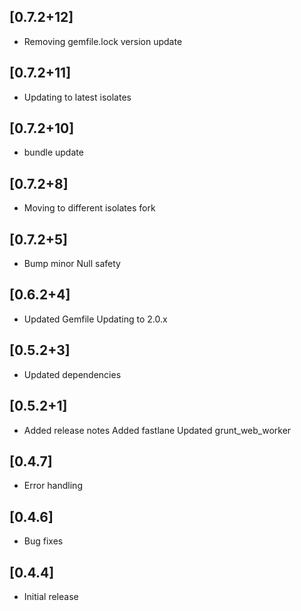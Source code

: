 ## [0.7.2+12]
 * Removing gemfile.lock
version update

## [0.7.2+11]
 * Updating to latest isolates

## [0.7.2+10]
 * bundle update

## [0.7.2+8]
 * Moving to different isolates fork

## [0.7.2+5]
 * Bump minor
Null safety

## [0.6.2+4]
 * Updated Gemfile
Updating to 2.0.x

## [0.5.2+3]
 * Updated dependencies

## [0.5.2+1]
 * Added release notes
Added fastlane
Updated grunt_web_worker

## [0.4.7]

* Error handling
 
## [0.4.6] 
 
* Bug fixes


## [0.4.4] 
 
* Initial release


